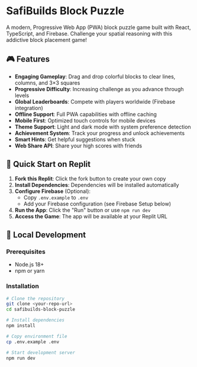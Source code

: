# SafiBuilds Block Puzzle

A modern, Progressive Web App (PWA) block puzzle game built with React, TypeScript, and Firebase. Challenge your spatial reasoning with this addictive block placement game!

## 🎮 Features

- **Engaging Gameplay**: Drag and drop colorful blocks to clear lines, columns, and 3×3 squares
- **Progressive Difficulty**: Increasing challenge as you advance through levels
- **Global Leaderboards**: Compete with players worldwide (Firebase integration)
- **Offline Support**: Full PWA capabilities with offline caching
- **Mobile First**: Optimized touch controls for mobile devices
- **Theme Support**: Light and dark mode with system preference detection
- **Achievement System**: Track your progress and unlock achievements
- **Smart Hints**: Get helpful suggestions when stuck
- **Web Share API**: Share your high scores with friends

## 🚀 Quick Start on Replit

1. **Fork this Replit**: Click the fork button to create your own copy
2. **Install Dependencies**: Dependencies will be installed automatically
3. **Configure Firebase** (Optional):
   - Copy `.env.example` to `.env`
   - Add your Firebase configuration (see Firebase Setup below)
4. **Run the App**: Click the "Run" button or use `npm run dev`
5. **Access the Game**: The app will be available at your Replit URL

## 🔧 Local Development

### Prerequisites

- Node.js 18+ 
- npm or yarn

### Installation

```bash
# Clone the repository
git clone <your-repo-url>
cd safibuilds-block-puzzle

# Install dependencies
npm install

# Copy environment file
cp .env.example .env

# Start development server
npm run dev
